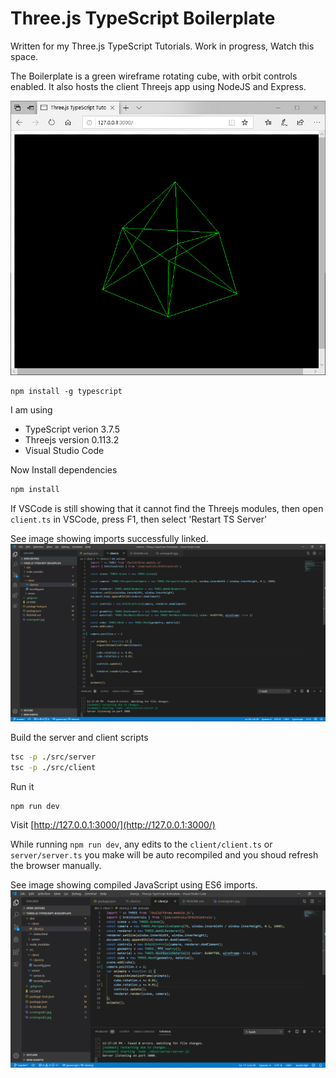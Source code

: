 # Three.js TypeScript Boilerplate

Written for my Three.js TypeScript Tutorials. Work in progress, Watch this space.

The Boilerplate is a green wireframe rotating cube, with orbit controls enabled.
It also hosts the client Threejs app using NodeJS and Express.

![](screengrab1.jpg)

```
npm install -g typescript
```

I am using

- TypeScript verion 3.7.5
- Threejs version 0.113.2
- Visual Studio Code

Now Install dependencies
```bash
npm install
```

If VSCode is still showing that it cannot find the Threejs modules, then open `client.ts` in  VSCode, press F1, then select 'Restart TS Server'

See image showing imports successfully linked.
![All Imports found](screengrab2.jpg)


Build the server and client scripts
```bash
tsc -p ./src/server
tsc -p ./src/client
```

Run it
```bash
npm run dev
```

Visit
[http://127.0.0.1:3000/](http://127.0.0.1:3000/)


While running `npm run dev`, any edits to the `client/client.ts` or `server/server.ts` you make will be auto recompiled and you shoud refresh the browser manually.

See image showing compiled JavaScript using ES6 imports.
![ThreeJS using ES6 imports](screengrab3.jpg)

